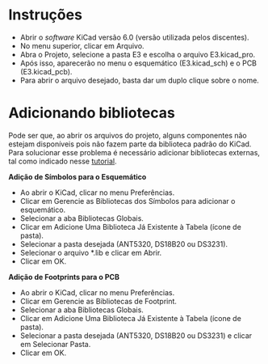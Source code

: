 # Instruções

- Abrir o *software* KiCad versão 6.0 (versão utilizada pelos discentes).
- No menu superior, clicar em Arquivo.
- Abra o Projeto, selecione a pasta E3 e escolha o arquivo E3.kicad_pro.
- Após isso, aparecerão no menu o esquemático (E3.kicad_sch) e o PCB (E3.kicad_pcb).
- Para abrir o arquivo desejado, basta dar um duplo clique sobre o nome.

# Adicionando bibliotecas

Pode ser que, ao abrir os arquivos do projeto, alguns componentes não estejam disponíveis pois não fazem parte da biblioteca padrão do KiCad. Para solucionar esse problema é necessário adicionar bibliotecas externas, tal como indicado nesse [tutorial](https://www.snapeda.com/about/import/#KiCad6).

**Adição de Símbolos para o Esquemático**

- Ao abrir o KiCad, clicar no menu Preferências.
- Clicar em Gerencie as Bibliotecas dos Símbolos para adicionar o esquemático.
- Selecionar a aba Bibliotecas Globais.
- Clicar em Adicione Uma Biblioteca Já Existente à Tabela (ícone de pasta).
- Selecionar a pasta desejada (ANT5320, DS18B20 ou DS3231).
- Selecionar o arquivo *.lib e clicar em Abrir.
- Clicar em OK.

**Adição de Footprints para o PCB**

- Ao abrir o KiCad, clicar no menu Preferências.
- Clicar em Gerencie as Bibliotecas de Footprint.
- Selecionar a aba Bibliotecas Globais.
- Clicar em Adicione Uma Biblioteca Já Existente à Tabela (ícone de pasta).
- Selecionar a pasta desejada (ANT5320, DS18B20 ou DS3231) e clicar em Selecionar Pasta.
- Clicar em OK.
